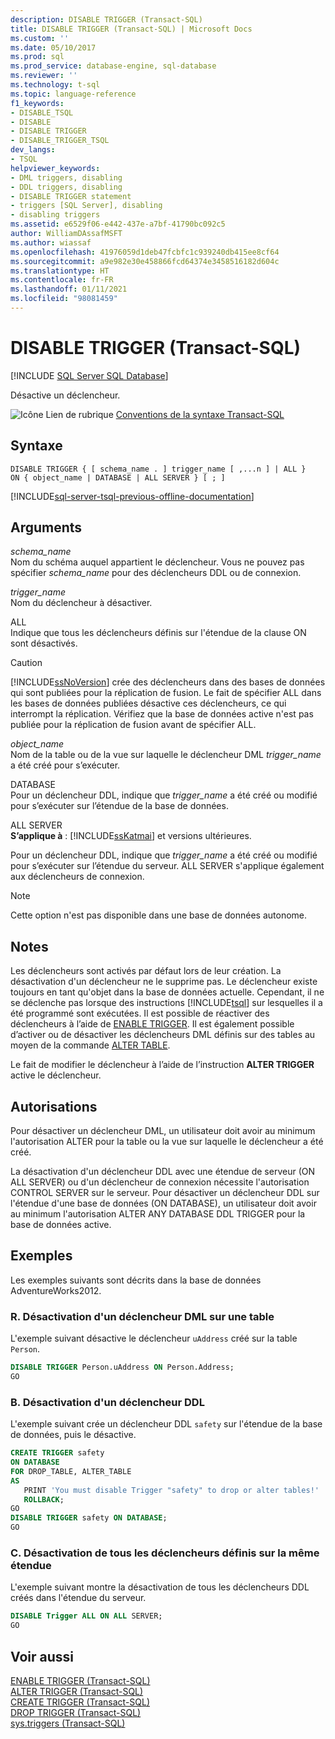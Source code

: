 ```yaml
---
description: DISABLE TRIGGER (Transact-SQL)
title: DISABLE TRIGGER (Transact-SQL) | Microsoft Docs
ms.custom: ''
ms.date: 05/10/2017
ms.prod: sql
ms.prod_service: database-engine, sql-database
ms.reviewer: ''
ms.technology: t-sql
ms.topic: language-reference
f1_keywords:
- DISABLE_TSQL
- DISABLE
- DISABLE TRIGGER
- DISABLE_TRIGGER_TSQL
dev_langs:
- TSQL
helpviewer_keywords:
- DML triggers, disabling
- DDL triggers, disabling
- DISABLE TRIGGER statement
- triggers [SQL Server], disabling
- disabling triggers
ms.assetid: e6529f06-e442-437e-a7bf-41790bc092c5
author: WilliamDAssafMSFT
ms.author: wiassaf
ms.openlocfilehash: 41976059d1deb47fcbfc1c939240db415ee8cf64
ms.sourcegitcommit: a9e982e30e458866fcd64374e3458516182d604c
ms.translationtype: HT
ms.contentlocale: fr-FR
ms.lasthandoff: 01/11/2021
ms.locfileid: "98081459"
---
```

# <a name="disable-trigger-transact-sql"></a>DISABLE TRIGGER (Transact-SQL)
[!INCLUDE [SQL Server SQL Database](../../includes/applies-to-version/sql-asdb.md)]

  Désactive un déclencheur.  
  
 ![Icône Lien de rubrique](../../database-engine/configure-windows/media/topic-link.gif "Icône du lien de rubrique") [Conventions de la syntaxe Transact-SQL](../../t-sql/language-elements/transact-sql-syntax-conventions-transact-sql.md)  
  
## <a name="syntax"></a>Syntaxe  
  
```syntaxsql
DISABLE TRIGGER { [ schema_name . ] trigger_name [ ,...n ] | ALL }  
ON { object_name | DATABASE | ALL SERVER } [ ; ]  
```  
  
[!INCLUDE[sql-server-tsql-previous-offline-documentation](../../includes/sql-server-tsql-previous-offline-documentation.md)]

## <a name="arguments"></a>Arguments
 *schema_name*  
 Nom du schéma auquel appartient le déclencheur. Vous ne pouvez pas spécifier *schema_name* pour des déclencheurs DDL ou de connexion.  
  
 *trigger_name*  
 Nom du déclencheur à désactiver.  
  
 ALL  
 Indique que tous les déclencheurs définis sur l'étendue de la clause ON sont désactivés.  
  
> [!CAUTION]  
>  [!INCLUDE[ssNoVersion](../../includes/ssnoversion-md.md)] crée des déclencheurs dans des bases de données qui sont publiées pour la réplication de fusion. Le fait de spécifier ALL dans les bases de données publiées désactive ces déclencheurs, ce qui interrompt la réplication. Vérifiez que la base de données active n'est pas publiée pour la réplication de fusion avant de spécifier ALL.  
  
 *object_name*  
 Nom de la table ou de la vue sur laquelle le déclencheur DML *trigger_name* a été créé pour s’exécuter.  
  
 DATABASE  
 Pour un déclencheur DDL, indique que *trigger_name* a été créé ou modifié pour s’exécuter sur l’étendue de la base de données.  
  
 ALL SERVER  
 **S’applique à** : [!INCLUDE[ssKatmai](../../includes/sskatmai-md.md)] et versions ultérieures.  
  
 Pour un déclencheur DDL, indique que *trigger_name* a été créé ou modifié pour s’exécuter sur l’étendue du serveur. ALL SERVER s'applique également aux déclencheurs de connexion.  
  
> [!NOTE]  
>  Cette option n'est pas disponible dans une base de données autonome.  
  
## <a name="remarks"></a>Notes  
 Les déclencheurs sont activés par défaut lors de leur création. La désactivation d'un déclencheur ne le supprime pas. Le déclencheur existe toujours en tant qu'objet dans la base de données actuelle. Cependant, il ne se déclenche pas lorsque des instructions [!INCLUDE[tsql](../../includes/tsql-md.md)] sur lesquelles il a été programmé sont exécutées. Il est possible de réactiver des déclencheurs à l’aide de [ENABLE TRIGGER](../../t-sql/statements/enable-trigger-transact-sql.md). Il est également possible d’activer ou de désactiver les déclencheurs DML définis sur des tables au moyen de la commande [ALTER TABLE](../../t-sql/statements/alter-table-transact-sql.md).  
  
 Le fait de modifier le déclencheur à l’aide de l’instruction **ALTER TRIGGER** active le déclencheur.  
  
## <a name="permissions"></a>Autorisations  
 Pour désactiver un déclencheur DML, un utilisateur doit avoir au minimum l'autorisation ALTER pour la table ou la vue sur laquelle le déclencheur a été créé.  
  
 La désactivation d'un déclencheur DDL avec une étendue de serveur (ON ALL SERVER) ou d'un déclencheur de connexion nécessite l'autorisation CONTROL SERVER sur le serveur. Pour désactiver un déclencheur DDL sur l'étendue d'une base de données (ON DATABASE), un utilisateur doit avoir au minimum l'autorisation ALTER ANY DATABASE DDL TRIGGER pour la base de données active.  
  
## <a name="examples"></a>Exemples  
Les exemples suivants sont décrits dans la base de données AdventureWorks2012.
  
### <a name="a-disabling-a-dml-trigger-on-a-table"></a>R. Désactivation d'un déclencheur DML sur une table  
 L'exemple suivant désactive le déclencheur `uAddress` créé sur la table `Person`.  
  
```sql  
DISABLE TRIGGER Person.uAddress ON Person.Address;  
GO  
```  
  
### <a name="b-disabling-a-ddl-trigger"></a>B. Désactivation d'un déclencheur DDL  
 L'exemple suivant crée un déclencheur DDL `safety` sur l'étendue de la base de données, puis le désactive.  
  
```sql  
CREATE TRIGGER safety   
ON DATABASE   
FOR DROP_TABLE, ALTER_TABLE   
AS   
   PRINT 'You must disable Trigger "safety" to drop or alter tables!'   
   ROLLBACK;  
GO  
DISABLE TRIGGER safety ON DATABASE;  
GO  
```  
  
### <a name="c-disabling-all-triggers-that-were-defined-with-the-same-scope"></a>C. Désactivation de tous les déclencheurs définis sur la même étendue  
 L'exemple suivant montre la désactivation de tous les déclencheurs DDL créés dans l'étendue du serveur.  
  
```sql  
DISABLE Trigger ALL ON ALL SERVER;  
GO  
```  
  
## <a name="see-also"></a>Voir aussi  
 [ENABLE TRIGGER &#40;Transact-SQL&#41;](../../t-sql/statements/enable-trigger-transact-sql.md)   
 [ALTER TRIGGER &#40;Transact-SQL&#41;](../../t-sql/statements/alter-trigger-transact-sql.md)   
 [CREATE TRIGGER &#40;Transact-SQL&#41;](../../t-sql/statements/create-trigger-transact-sql.md)   
 [DROP TRIGGER &#40;Transact-SQL&#41;](../../t-sql/statements/drop-trigger-transact-sql.md)   
 [sys.triggers &#40;Transact-SQL&#41;](../../relational-databases/system-catalog-views/sys-triggers-transact-sql.md)  
  
  
